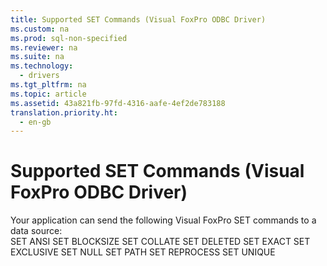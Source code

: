 ```yaml
---
title: Supported SET Commands (Visual FoxPro ODBC Driver)
ms.custom: na
ms.prod: sql-non-specified
ms.reviewer: na
ms.suite: na
ms.technology: 
  - drivers
ms.tgt_pltfrm: na
ms.topic: article
ms.assetid: 43a821fb-97fd-4316-aafe-4ef2de783188
translation.priority.ht: 
  - en-gb
---
```

# Supported SET Commands (Visual FoxPro ODBC Driver)
<?xml version="1.0" encoding="utf-8"?>
<developerReferenceWithoutSyntaxDocument xmlns="http://ddue.schemas.microsoft.com/authoring/2003/5" xmlns:xlink="http://www.w3.org/1999/xlink" xmlns:xsi="http://www.w3.org/2001/XMLSchema-instance" xsi:schemaLocation="http://ddue.schemas.microsoft.com/authoring/2003/5 http://dduestorage.blob.core.windows.net/ddueschema/developer.xsd">
  <introduction>
    <para>Your application can send the following Visual FoxPro <legacyBold>SET</legacyBold> commands to a data source:</para>
  </introduction>
  <section>
    <content>
      <para>
        <legacyLink xlink:href="cf9a01b2-14bf-458c-a73c-2a58ddef32d8">SET ANSI</legacyLink>
      </para>
      <para>
        <legacyLink xlink:href="0c11580f-37f5-4a8e-99be-9fb9c44bb433">SET BLOCKSIZE</legacyLink>
      </para>
      <para>
        <legacyLink xlink:href="00efbcd4-fea8-4061-86a5-82de413cb753">SET COLLATE</legacyLink>
      </para>
      <para>
        <legacyLink xlink:href="6b5e0086-156d-471d-8e7f-6c5fa9686cd5">SET DELETED</legacyLink>
      </para>
      <para>
        <legacyLink xlink:href="9533d3e0-e7c1-49de-a3a3-0cc4373a91cb">SET EXACT</legacyLink>
      </para>
      <para>
        <legacyLink xlink:href="d4fe12c5-7e8b-4d20-9ea4-2bcaffb271f2">SET EXCLUSIVE</legacyLink>
      </para>
      <para>
        <legacyLink xlink:href="410c5a6e-e957-4ecc-9e2d-e591cbc0bc4f">SET NULL</legacyLink>
      </para>
      <para>
        <legacyLink xlink:href="db488d1e-0963-4f45-8c76-a23b9bde9e9d">SET PATH</legacyLink>
      </para>
      <para>
        <legacyLink xlink:href="b0708757-b1d7-42f3-8988-787f2a806b8b">SET REPROCESS</legacyLink>
      </para>
      <para>
        <legacyLink xlink:href="1f69e31e-4599-47cc-ac89-b86fba8703c5">SET UNIQUE</legacyLink>
      </para>
    </content>
  </section>
  <relatedTopics />
</developerReferenceWithoutSyntaxDocument>